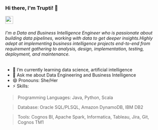 ### Hi there, I'm Trupti! 👋
[<img src="https://www.flaticon.com/svg/static/icons/svg/174/174857.svg" width="25">](https://linkedin.com/in/truptinemade)


###### I'm a Data and Business Intelligence Engineer who is passionate about building data pipelines, working with data to get deeper insights.Highly adept at implementing business intelligence projects end-to-end from requirement gathering to analysis, design, implementation, testing, deployment, and maintenance.

- 🌱 I’m currently learning data science, artificial intelligence
- 💬 Ask me about Data Engineering and Business Intelligence 
- 😄 Pronouns: She/Her
- ⚡ Skills:

> Programming Languages: Java, Python, Scala  

> Database: Oracle SQL/PLSQL, Amazon DynamoDB, IBM DB2  

> Tools: Cognos BI, Apache Spark, Informatica, Tableau, Jira, Git, Cognos TM1  
